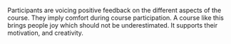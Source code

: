 Participants are voicing positive feedback on the different aspects of the course. They imply comfort during course participation. A course like this brings people joy which should not be underestimated. It supports their motivation, and creativity.